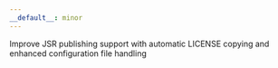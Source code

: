 ```yaml
---
__default__: minor
---
```


Improve JSR publishing support with automatic LICENSE copying and enhanced configuration file handling
